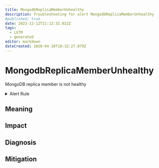 ```yaml
---
title: MongodbReplicaMemberUnhealthy
description: Troubleshooting for alert MongodbReplicaMemberUnhealthy
#published: true
date: 2023-12-12T21:12:32.022Z
tags: 
  - LGTM
  - generated
editor: markdown
dateCreated: 2020-04-10T18:32:27.079Z
---
```


# MongodbReplicaMemberUnhealthy

MongoDB replica member is not healthy

<details>
  <summary>Alert Rule</summary>

{{% rule "mongodb/percona-mongodb-exporter.yml" "MongodbReplicaMemberUnhealthy" %}}

{{% comment %}}

```yaml
alert: MongodbReplicaMemberUnhealthy
expr: mongodb_rs_members_health == 0
for: 0m
labels:
    severity: critical
annotations:
    summary: Mongodb replica member unhealthy (instance {{ $labels.instance }})
    description: |-
        MongoDB replica member is not healthy
          VALUE = {{ $value }}
          LABELS = {{ $labels }}
    runbook: https://github.com/srerun/prometheus-alerts/blob/main/content/runbooks/percona-mongodb-exporter/MongodbReplicaMemberUnhealthy.md

```

{{% /comment %}}

</details>


## Meaning
[//]: # "Short paragraph that explains what the alert means"


## Impact
[//]: # "What could / will happen if the alert is not addressed"



## Diagnosis
[//]: # "Steps to take to identify the cause of the problem"



## Mitigation
[//]: # "The steps necessary to resolve the alert"
